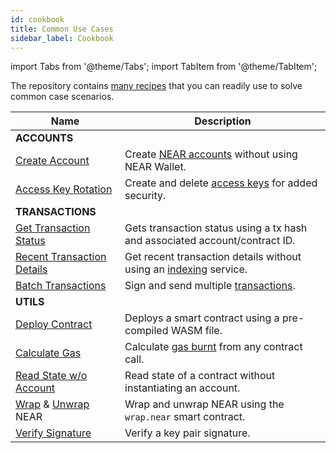 ```yaml
---
id: cookbook
title: Common Use Cases
sidebar_label: Cookbook
---
```


import Tabs from '@theme/Tabs';
import TabItem from '@theme/TabItem';

The repository contains [many recipes](https://github.com/near/near-api-js/blob/master/packages/cookbook) that you can readily use to solve common case scenarios.

| Name                                                                                                                                                                                                   | Description                                                                                                 |
|--------------------------------------------------------------------------------------------------------------------------------------------------------------------------------------------------------| ----------------------------------------------------------------------------------------------------------- |
| **ACCOUNTS**                                                                                                                                                                                           |                                                                                                             |
| [Create Account](https://github.com/near/near-api-js/blob/master/packages/cookbook/accounts/create-testnet-account.js)                                                                                 | Create [NEAR accounts](/concepts/protocol/account-model) without using NEAR Wallet.                                 |
| [Access Key Rotation](https://github.com/near/near-api-js/tree/master/packages/cookbook/accounts/access-keys)                                                                                         | Create and delete [access keys](/concepts/protocol/access-keys) for added security.                   |
| **TRANSACTIONS**                                                                                                                                                                                       |                                                                                                             |
| [Get Transaction Status](https://github.com/near/near-api-js/blob/master/packages/cookbook/transactions/get-tx-status.ts)                                                                              | Gets transaction status using a tx hash and associated account/contract ID.                                 |
| [Recent Transaction Details](https://github.com/near/near-api-js/blob/master/packages/cookbook/transactions/get-tx-detail.js)                                                                          | Get recent transaction details without using an [indexing](/concepts/advanced/near-indexer-framework) service. |
| [Batch Transactions](https://github.com/near/near-api-js/blob/master/packages/cookbook/transactions/batch-transactions.js)                                                                             | Sign and send multiple [transactions](/concepts/protocol/transactions).                              |
| **UTILS**                                                                                                                                                                                              |                                                                                                             |
| [Deploy Contract](https://github.com/near/near-api-js/blob/master/packages/cookbook/utils/deploy-contract.js)                                                                                          | Deploys a smart contract using a pre-compiled WASM file.                                                    |
| [Calculate Gas](https://github.com/near/near-api-js/blob/master/packages/cookbook/utils/calculate-gas.js)                                                                                              | Calculate [gas burnt](/concepts/protocol/gas) from any contract call.                            |
| [Read State w/o Account](https://github.com/near/near-api-js/blob/master/packages/cookbook/utils/get-state.js)                                                                                         | Read state of a contract without instantiating an account.                                                  |
| [Wrap](https://github.com/near/near-api-js/blob/master/packages/cookbook/utils/wrap-near.js) & [Unwrap](https://github.com/near/near-api-js/blob/master/packages/cookbook/utils/unwrap-near.js)  NEAR  | Wrap and unwrap NEAR using the `wrap.near` smart contract.                                                  |
| [Verify Signature](https://github.com/near/near-api-js/blob/master/packages/cookbook/utils/verify-signature.js)                                                                                        | Verify a key pair signature.                                                                                |
